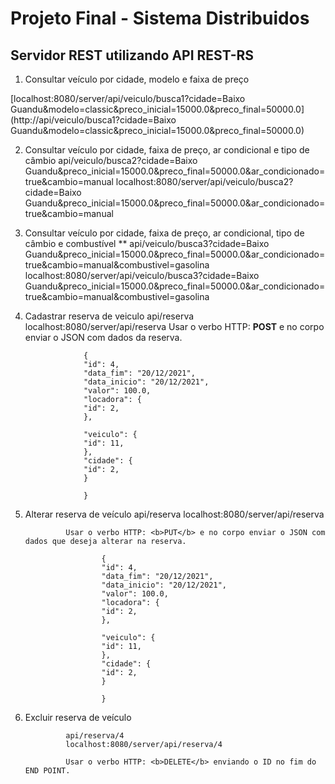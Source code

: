 

# Projeto Final - Sistema Distribuidos
## Servidor REST utilizando API REST-RS


1. Consultar veículo por cidade, modelo e faixa de preço

[localhost:8080/server/api/veiculo/busca1?cidade=Baixo Guandu&modelo=classic&preco_inicial=15000.0&preco_final=50000.0]
(http://api/veiculo/busca1?cidade=Baixo Guandu&modelo=classic&preco_inicial=15000.0&preco_final=50000.0)
                
                    
2. Consultar veículo por cidade, faixa de preço, ar condicional e tipo de câmbio
                api/veiculo/busca2?cidade=Baixo Guandu&preco_inicial=15000.0&preco_final=50000.0&ar_condicionado=true&cambio=manual
                localhost:8080/server/api/veiculo/busca2?cidade=Baixo Guandu&preco_inicial=15000.0&preco_final=50000.0&ar_condicionado=true&cambio=manual
        
3. Consultar veículo por cidade, faixa de preço, ar condicional, tipo de câmbio e combustível **
                api/veiculo/busca3?cidade=Baixo Guandu&preco_inicial=15000.0&preco_final=50000.0&ar_condicionado=true&cambio=manual&combustivel=gasolina
                localhost:8080/server/api/veiculo/busca3?cidade=Baixo Guandu&preco_inicial=15000.0&preco_final=50000.0&ar_condicionado=true&cambio=manual&combustivel=gasolina
             
4. Cadastrar reserva de veiculo 
                api/reserva
                localhost:8080/server/api/reserva
                Usar o verbo HTTP: <b>POST</b> e no corpo enviar o JSON com dados da reserva.
                
                    {
                    "id": 4,
                    "data_fim": "20/12/2021",
                    "data_inicio": "20/12/2021",
                    "valor": 100.0,    
                    "locadora": {
                    "id": 2,
                    },

                    "veiculo": {
                    "id": 11,
                    },
                    "cidade": {
                    "id": 2,
                    }  

                    }

            

            
5. Alterar reserva de veículo
                api/reserva
                localhost:8080/server/api/reserva
                    
                Usar o verbo HTTP: <b>PUT</b> e no corpo enviar o JSON com dados que deseja alterar na reserva.
                    
                        {
                        "id": 4,
                        "data_fim": "20/12/2021",
                        "data_inicio": "20/12/2021",
                        "valor": 100.0,    
                        "locadora": {
                        "id": 2,
                        },

                        "veiculo": {
                        "id": 11,
                        },
                        "cidade": {
                        "id": 2,
                        }  

                        }
                        
                   
6. Excluir reserva de veículo 
        
                api/reserva/4
                localhost:8080/server/api/reserva/4
                       
                Usar o verbo HTTP: <b>DELETE</b> enviando o ID no fim do END POINT.
                       
                
                       
